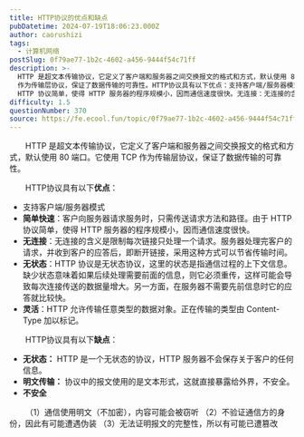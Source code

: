 ```yaml
---
title: HTTP协议的优点和缺点
pubDatetime: 2024-07-19T18:06:23.000Z
author: caorushizi
tags:
  - 计算机网络
postSlug: 0f79ae77-1b2c-4602-a456-9444f54c71ff
description: >-
  HTTP 是超文本传输协议，它定义了客户端和服务器之间交换报文的格式和方式，默认使用 80 端口。它使用 TCP
  作为传输层协议，保证了数据传输的可靠性。HTTP协议具有以下优点：支持客户端/服务器模式简单快速：客户向服务器请求服务时，只需传送请求方法和路径。由于
  HTTP 协议简单，使得 HTTP 服务器的程序规模小，因而通信速度很快。无连接：无连接的含义是限制每次链接只处理一个请求。服务器处理
difficulty: 1.5
questionNumber: 370
source: https://fe.ecool.fun/topic/0f79ae77-1b2c-4602-a456-9444f54c71ff
---
```


<p style="text-align:left;text-indent:2em;">HTTP 是超文本传输协议，它定义了客户端和服务器之间交换报文的格式和方式，默认使用 80 端口。它使用 TCP 作为传输层协议，保证了数据传输的可靠性。</p><p style="text-align:left;text-indent:2em;">HTTP协议具有以下<strong>优点</strong>：</p><ul><li>支持客户端/服务器模式</li><li><strong>简单快速</strong>：客户向服务器请求服务时，只需传送请求方法和路径。由于 HTTP 协议简单，使得 HTTP 服务器的程序规模小，因而通信速度很快。</li><li><strong>无连接</strong>：无连接的含义是限制每次链接只处理一个请求。服务器处理完客户的请求，并收到客户的应答后，即断开链接，采用这种方式可以节省传输时间。</li><li><strong>无状态</strong>：HTTP 协议是无状态协议，这里的状态是指通信过程的上下文信息。缺少状态意味着如果后续处理需要前面的信息，则它必须重传，这样可能会导致每次连接传送的数据量增大。另一方面，在服务器不需要先前信息时它的应答就比较快。</li><li><strong>灵活</strong>：HTTP 允许传输任意类型的数据对象。正在传输的类型由 Content-Type 加以标记。</li></ul><p style="text-align:left;text-indent:2em;">HTTP协议具有以下<strong>缺点</strong>：</p><ul><li><strong>无状态：</strong> HTTP 是一个无状态的协议，HTTP 服务器不会保存关于客户的任何信息。</li><li><strong>明文传输：</strong> 协议中的报文使用的是文本形式，这就直接暴露给外界，不安全。</li><li><strong>不安全</strong></li></ul><p style="text-align:left;text-indent:2em;">（1）通信使用明文（不加密），内容可能会被窃听 （2）不验证通信方的身份，因此有可能遭遇伪装 （3）无法证明报文的完整性，所以有可能已遭篡改</p><p></p>
